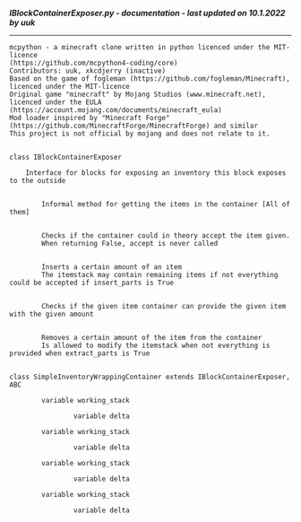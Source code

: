 ***IBlockContainerExposer.py - documentation - last updated on 10.1.2022 by uuk***
___

    mcpython - a minecraft clone written in python licenced under the MIT-licence 
    (https://github.com/mcpython4-coding/core)
    Contributors: uuk, xkcdjerry (inactive)
    Based on the game of fogleman (https://github.com/fogleman/Minecraft), licenced under the MIT-licence
    Original game "minecraft" by Mojang Studios (www.minecraft.net), licenced under the EULA
    (https://account.mojang.com/documents/minecraft_eula)
    Mod loader inspired by "Minecraft Forge" (https://github.com/MinecraftForge/MinecraftForge) and similar
    This project is not official by mojang and does not relate to it.


    class IBlockContainerExposer
        
        Interface for blocks for exposing an inventory this block exposes to the outside

            
            Informal method for getting the items in the container [All of them]

            
            Checks if the container could in theory accept the item given.
            When returning False, accept is never called

            
            Inserts a certain amount of an item
            The itemstack may contain remaining items if not everything could be accepted if insert_parts is True

            
            Checks if the given item container can provide the given item with the given amount

            
            Removes a certain amount of the item from the container
            Is allowed to modify the itemstack when not everything is provided when extract_parts is True


    class SimpleInventoryWrappingContainer extends IBlockContainerExposer,  ABC

            variable working_stack

                    variable delta

            variable working_stack

                    variable delta

            variable working_stack

                    variable delta

            variable working_stack

                    variable delta